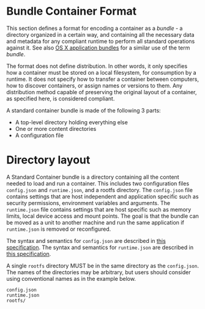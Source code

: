 # Bundle Container Format

This section defines a format for encoding a container as a *bundle* - a directory organized in a certain way, and containing all the necessary data and metadata for any compliant runtime to perform all standard operations against it. See also [OS X application bundles](http://en.wikipedia.org/wiki/Bundle_%28OS_X%29) for a similar use of the term *bundle*.

The format does not define distribution. In other words, it only specifies how a container must be stored on a local filesystem, for consumption by a runtime. It does not specify how to transfer a container between computers, how to discover containers, or assign names or versions to them. Any distribution method capable of preserving the original layout of a container, as specified here, is considered compliant.

A standard container bundle is made of the following 3 parts:

- A top-level directory holding everything else
- One or more content directories
- A configuration file

# Directory layout

A Standard Container bundle is a directory containing all the content needed to load and run a container.
This includes two configuration files `config.json` and `runtime.json`, and a rootfs directory.
The `config.json` file contains settings that are host independent and application specific such as security permissions, environment variables and arguments.
The `runtime.json` file contains settings that are host specific such as memory limits, local device access and mount points.
The goal is that the bundle can be moved as a unit to another machine and run the same application if `runtime.json` is removed or reconfigured.

The syntax and semantics for `config.json` are described in [this specification](config.md).
The syntax and semantics for `runtime.json` are described in [this specification](runtime.md).

A single `rootfs` directory MUST be in the same directory as the `config.json`.
The names of the directories may be arbitrary, but users should consider using conventional names as in the example below.

```
config.json
runtime.json
rootfs/
```
